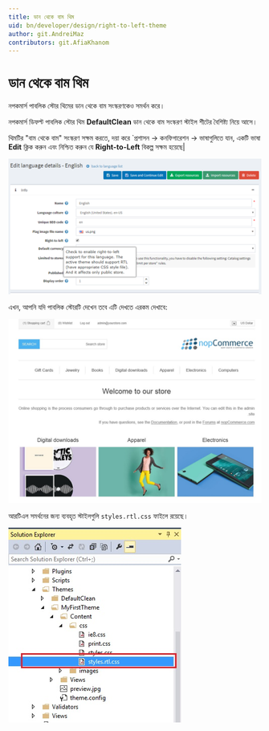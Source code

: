 ```yaml
---
title: ডান থেকে বাম থিম
uid: bn/developer/design/right-to-left-theme
author: git.AndreiMaz
contributors: git.AfiaKhanom
---
```


# ডান থেকে বাম থিম

নপকমার্স পাবলিক স্টোর থিমের ডান থেকে বাম সংস্করণকেও সমর্থন করে।

নপকমার্স ডিফল্ট পাবলিক স্টোর থিম **DefaultClean** ডান থেকে বাম সংস্করণ স্টাইল শীটের বৈশিষ্ট্য নিয়ে আসে।

থিমটির "বাম থেকে বাম" সংস্করণ সক্ষম করতে, দয়া করে `প্রশাসন → কনফিগারেশন → ভাষাগুলিতে যান, একটি ভাষা **Edit** ক্লিক করুন এবং নিশ্চিত করুন যে **Right-to-Left** বিকল্প সক্ষম হয়েছে|

![rtm-settings](_static/right-to-left-theme/rtm-settings.png)

এখন, আপনি যদি পাবলিক স্টোরটি দেখেন তবে এটি দেখতে এরকম দেখাবে:

![rtm-public](_static/right-to-left-theme/rtm-public.jpg)

আরটিএল সমর্থনের জন্য ব্যবহৃত স্টাইলগুলি `styles.rtl.css` ফাইলে রয়েছে।

![rtm-css](_static/right-to-left-theme/rtm-css.jpg)
